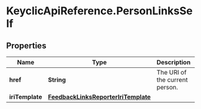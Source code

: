 # KeyclicApiReference.PersonLinksSelf

## Properties
Name | Type | Description | Notes
------------ | ------------- | ------------- | -------------
**href** | **String** | The URI of the current person. | [optional] 
**iriTemplate** | [**FeedbackLinksReporterIriTemplate**](FeedbackLinksReporterIriTemplate.md) |  | [optional] 


